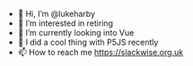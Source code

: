 - 👋 Hi, I’m @lukeharby
- 👀 I’m interested in retiring
- 🌱 I’m currently looking into Vue
- 🥶 I did a cool thing with P5JS recently 
- 📫 How to reach me https://slackwise.org.uk

<!---
lukeharbyakqa/lukeharbyakqa is a ✨ special ✨ repository because its `README.md` (this file) appears on your GitHub profile.
You can click the Preview link to take a look at your changes.
--->
